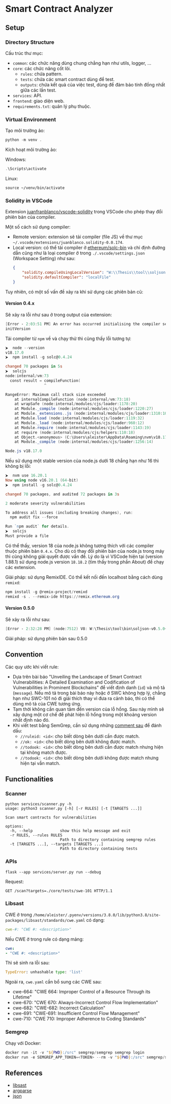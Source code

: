 # Smart Contract Analyzer

## Setup

### Directory Structure

Cấu trúc thư mục:
- `common`: các chức năng dùng chung chẳng hạn như utils, logger, ...
- `core`: các chức năng cốt lõi.
  - `rules`: chứa pattern.
  - `tests`: chứa các smart contract dùng để test.
  - `outputs`: chứa kết quả của việc test, dùng để đảm bảo tính đồng nhất giữa các lần test.
- `services`: API.
- `frontend`: giao diện web.
- `requirements.txt`: quản lý phụ thuộc.

### Virtual Environment

Tạo môi trường ảo:

```powershell
python -m venv .
```

Kích hoạt môi trường ảo:

Windows:

```powershell
.\Scripts\activate
```

Linux:

```shell
source ~/venv/bin/activate
```

### Solidity in VSCode

Extension [juanfranblanco/vscode-solidity](https://github.com/juanfranblanco/vscode-solidity) trong VSCode cho phép thay đổi phiên bản của compiler.

Một số cách sử dụng compiler:
- Remote version: extension sẽ tải compiler (file JS) về thư mục `~/.vscode/extensions/juanblanco.solidity-0.0.174`.
- Local version: có thể tải compiler ở [ethereum/solc-bin](https://github.com/ethereum/solc-bin/tree/gh-pages/bin) và chỉ định đường dẫn cũng như là loại compiler ở trong `./.vscode/settings.json` (Workspace Setting) như sau:
    ```json
    {
        "solidity.compileUsingLocalVersion": "W:\\Thesis\\tool\\soljson-v0.4.24+commit.e67f0147.js",
        "solidity.defaultCompiler": "localFile"
    }
    ```

Tuy nhiên, có một số vấn đề xảy ra khi sử dụng các phiên bản cũ:

#### Version 0.4.x

Sẽ xảy ra lỗi như sau ở trong output của extension:

```powershell
[Error - 2:03:51 PM] An error has occurred initialising the compiler selected localFile, please check your settings, reverting to the embedded compiler. Error: An error has ocurred, loading the compiler located at:W:\Thesis\tool\soljson-v0.4.24+commit.e67f0147.js, RangeError: Maximum call stack size exceeded
initVersion
```

Tải compiler từ `npm` về và chạy thử thì cũng thấy lỗi tương tự:

```powershell
⮞  node --version
v18.17.0
⮞  npm install -g solc@0.4.24

changed 70 packages in 5s
⮞  solcjs
node:internal/vm:73
  const result = compileFunction(
                 ^

RangeError: Maximum call stack size exceeded
    at internalCompileFunction (node:internal/vm:73:18)
    at wrapSafe (node:internal/modules/cjs/loader:1178:20)
    at Module._compile (node:internal/modules/cjs/loader:1220:27)
    at Module._extensions..js (node:internal/modules/cjs/loader:1310:10)
    at Module.load (node:internal/modules/cjs/loader:1119:32)
    at Module._load (node:internal/modules/cjs/loader:960:12)
    at Module.require (node:internal/modules/cjs/loader:1143:19)
    at require (node:internal/modules/cjs/helpers:110:18)
    at Object.<anonymous> (C:\Users\aleister\AppData\Roaming\nvm\v18.17.0\node_modules\solc\index.js:3:26)
    at Module._compile (node:internal/modules/cjs/loader:1256:14)

Node.js v18.17.0
```

Nếu sử dụng một stable version của node.js dưới 18 chẳng hạn như 16 thì không bị lỗi:

```powershell
⮞  nvm use 16.20.1
Now using node v16.20.1 (64-bit)
⮞  npm install -g solc@0.4.24

changed 70 packages, and audited 72 packages in 3s

2 moderate severity vulnerabilities

To address all issues (including breaking changes), run:
  npm audit fix --force

Run `npm audit` for details.
⮞  solcjs
Must provide a file
```

Có thể thấy, version 18 của node.js không tương thích với các compiler thuộc phiên bản `0.4.x`. Cho dù có thay đổi phiên bản của node.js trong máy thì cũng không giải quyết được vấn đề. Lý do là vì VSCode hiện tại (version 1.88.1) sử dụng node.js version `18.18.2` (tìm thấy trong phần About) để chạy các extension.

Giải pháp: sử dụng RemixIDE. Có thể kết nối đến localhost bằng cách dùng `remixd`:

```powershell
npm install -g @remix-project/remixd
remixd -s . --remix-ide https://remix.ethereum.org
```

#### Version 0.5.0

Sẽ xảy ra lỗi như sau:

```powershell
[Error - 2:32:28 PM] (node:7512) V8: W:\Thesis\tool\bin\soljson-v0.5.0+commit.1d4f565a.js:3 Invalid asm.js: Invalid member of stdlib
```

Giải pháp: sử dụng phiên bản sau 0.5.0

## Convention

Các quy ước khi viết rule:
- Dựa trên bài báo "Unveiling the Landscape of Smart Contract Vulnerabilities: A Detailed Examination and Codification of Vulnerabilities in Prominent Blockchains" để viết định danh (`id`) và mô tả (`message`). Nếu mô tả trong bài báo này hoặc ở SWC không hợp lý, chẳng hạn như SWC-101 nó đi giải thích thay vì đưa ra cảnh báo, thì có thể dùng mô tả của CWE tương ứng.
- Tạm thời không cần quan tâm đến version của lỗ hổng. Sau này mình sẽ xây dựng một cơ chế để phát hiện lỗ hổng trong một khoảng version nhất định nào đó.
- Khi viết test bằng SemGrep, cần sử dụng những [comment sau](https://semgrep.dev/docs/writing-rules/testing-rules) để đánh dấu:
  - `//ruleid: <id>`: cho biết dòng bên dưới cần được match.
  - `//ok: <id>`: cho biết dòng bên dưới không được match.
  - `//todook: <id>`: cho biết dòng bên dưới cần được match nhưng hiện tại không match được.
  - `//todook: <id>`: cho biết dòng bên dưới không được match nhưng hiện tại vẫn match.


## Functionalities

### Scanner

```shell
python services/scanner.py -h
usage: python3 scanner.py [-h] [-r RULES] [-t [TARGETS ...]]

Scan smart contracts for vulnerabilities

options:
  -h, --help            show this help message and exit
  -r RULES, --rules RULES
                        Path to directory containing semgrep rules
  -t [TARGETS ...], --targets [TARGETS ...]
                        Path to directory containing tests
```

### APIs

```shell
flask --app services/server.py run --debug
```

Request:

```http
GET /scan?targets=./core/tests/swe-101 HTTP/1.1
```

### Libsast

CWE ở trong `/home/aleister/.pyenv/versions/3.8.0/lib/python3.8/site-packages/libsast/standards/cwe.yaml` có dạng:

```yaml
cwe-#: "CWE #: <description>"
```

Nếu CWE ở trong rule có dạng mảng:

```yaml
cwe:
- "CWE #: <description>"
```

Thì sẽ sinh ra lỗi sau:

```python
TypeError: unhashable type: 'list'
```

Ngoài ra, `cwe.yaml` cần bổ sung các CWE sau:
- cwe-664: "CWE 664: Improper Control of a Resource Through its Lifetime"
- cwe-670: "CWE 670: Always-Incorrect Control Flow Implementation"
- cwe-682: "CWE-682: Incorrect Calculation"
- cwe-691: "CWE-691: Insufficient Control Flow Management"
- cwe-710: "CWE 710: Improper Adherence to Coding Standards"

### Semgrep

Chạy với Docker:

```powershell
docker run -it -v "${PWD}:/src" semgrep/semgrep semgrep login
docker run -e SEMGREP_APP_TOKEN=<TOKEN> --rm -v "${PWD}:/src" semgrep/semgrep semgrep scan --config ./core/rules/swe-100.yaml ./core/tests/swe-100.sol
```

## References

- [libsast](https://github.com/ajinabraham/libsast)
- [argparse](https://docs.python.org/3/library/argparse.html)
- [json](https://docs.python.org/3/library/json.html)